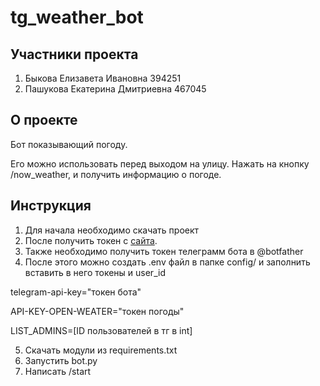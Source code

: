 # tg_weather_bot

## Участники проекта

1. Быкова Елизавета Ивановна 394251
2. Пашукова Екатерина Дмитриевна 467045

## О проекте

Бот показывающий погоду. 

Его можно использовать перед выходом на улицу. Нажать на кнопку /now_weather, и получить информацию о погоде.


## Инструкция

1. Для начала необходимо скачать проект
2. После получить токен с  [сайта](https://fixer.io/signup/free).
3. Также необходимо получить токен телеграмм бота в  @botfather
4. После этого можно создать .env файл в папке config/ и заполнить вставить в него токены и user_id

telegram-api-key="токен бота"

API-KEY-OPEN-WEATER="токен погоды"

LIST_ADMINS=[ID пользователей в тг в int]

5. Скачать модули из requirements.txt
6. Запустить bot.py
7. Написать /start

